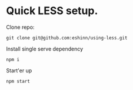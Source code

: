 # Quick LESS setup.

Clone repo:

```
git clone git@github.com:eshinn/using-less.git
```

Install single serve dependency
```
npm i
```

Start'er up
```
npm start
```
